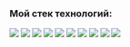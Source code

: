 ### Мой стек технологий:

<img src="https://img.shields.io/badge/HTML-D8BFD8?style=for-the-badge&logo=html5&logoColor=black"/> <img src="https://img.shields.io/badge/css3-DDA0DD?style=for-the-badge&logo=html5&logoColor=black"/> <img src="https://img.shields.io/badge/react-EE82EE?style=for-the-badge&logo=html5&logoColor=black"/> <img src="https://img.shields.io/badge/javascript-DA70D6?style=for-the-badge&logo=html5&logoColor=black"/> <img src="https://img.shields.io/badge/typescript-BA55D3?style=for-the-badge&logo=html5&logoColor=black"/> <img src="https://img.shields.io/badge/cypress-9370DB?style=for-the-badge&logo=html5&logoColor=black"/> <img src="https://img.shields.io/badge/express-9400D3?style=for-the-badge&logo=html5&logoColor=black"/> <img src="https://img.shields.io/badge/webpack-9400D3?style=for-the-badge&logo=html5&logoColor=black"/> <img src="https://img.shields.io/badge/redux-9400D3?style=for-the-badge&logo=html5&logoColor=black"/> <img src="https://img.shields.io/badge/NodeJS-9400D3?style=for-the-badge&logo=node.js&logoColor=black"/>

